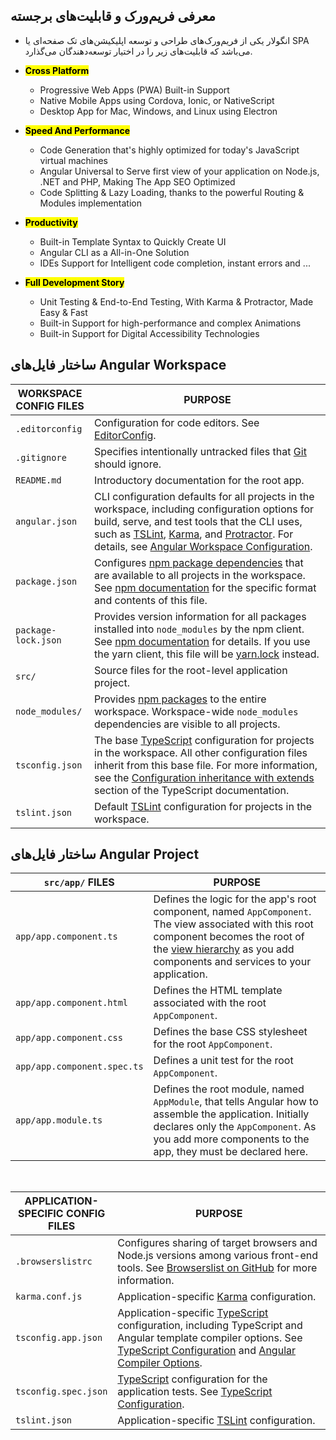 ## معرفی فریم‌ورک و قابلیت‌های برجسته

- انگولار یکی از فریم‌ورک‌های طراحی و توسعه اپلیکیشن‌های تک صفحه‌ای یا SPA می‌باشد که قابلیت‌های زیر را در اختیار توسعه‌دهندگان می‌گذارد.

<div dir="ltr">

- **<mark>Cross Platform</mark>**

  - Progressive Web Apps (PWA) Built-in Support
  - Native Mobile Apps using Cordova, Ionic, or NativeScript
  - Desktop App for Mac, Windows, and Linux using Electron

- **<mark>Speed And Performance</mark>**

  - Code Generation that's highly optimized for today's JavaScript virtual machines
  - Angular Universal to Serve first view of your application on Node.js, .NET and PHP, Making The App SEO Optimized
  - Code Splitting & Lazy Loading, thanks to the powerful Routing & Modules implementation

- **<mark>Productivity</mark>**

  - Built-in Template Syntax to Quickly Create UI
  - Angular CLI as a All-in-One Solution
  - IDEs Support for Intelligent code completion, instant errors and ...

- **<mark>Full Development Story</mark>**

  - Unit Testing & End-to-End Testing, With Karma & Protractor, Made Easy & Fast
  - Built-in Support for high-performance and complex Animations
  - Built-in Support for Digital Accessibility Technologies

</div>

## ساختار فایل‌های Angular Workspace

<table dir="ltr" class="table table-striped">
    <colgroup>
       <col style="width: 25%;">
       <col style="width: 75%;">
    </colgroup>
    <thead class="thead-light">
        <tr>
        <th>WORKSPACE CONFIG FILES</th>
        <th>PURPOSE</th>
        </tr>
    </thead>
    <tbody>
        <tr>
        <td><code>.editorconfig</code></td>
        <td>Configuration for code editors. See <a href="https://editorconfig.org/">EditorConfig</a>.</td>
        </tr>
        <tr>
        <td><code>.gitignore</code></td>
        <td>Specifies intentionally untracked files that <a href="https://git-scm.com/">Git</a> should ignore.</td>
        </tr>
        <tr>
        <td><code>README.md</code></td>
        <td>Introductory documentation for the root app.</td>
        </tr>
        <tr>
        <td><code>angular.json</code></td>
        <td>CLI configuration defaults for all projects in the workspace, including configuration options for build, serve, and test tools that the CLI uses, such as <a href="https://palantir.github.io/tslint/">TSLint</a>, <a href="https://karma-runner.github.io/">Karma</a>, and <a href="https://www.protractortest.org/">Protractor</a>. For details, see <a href="guide/workspace-config">Angular Workspace Configuration</a>.</td>
        </tr>
        <tr>
        <td><code>package.json</code></td>
        <td>Configures <a href="guide/npm-packages">npm package dependencies</a> that are available to all projects in the workspace. See <a href="https://docs.npmjs.com/files/package.json">npm documentation</a> for the specific format and contents of this file.</td>
        </tr>
        <tr>
        <td><code>package-lock.json</code></td>
        <td>Provides version information for all packages installed into <code>node_modules</code> by the npm client. See <a href="https://docs.npmjs.com/files/package-lock.json">npm documentation</a> for details. If you use the yarn client, this file will be <a href="https://yarnpkg.com/lang/en/docs/yarn-lock/">yarn.lock</a> instead.</td>
        </tr>
        <tr>
        <td><code>src/</code></td>
        <td>Source files for the root-level application project.</td>
        </tr>
        <tr>
        <td><code>node_modules/</code></td>
        <td>Provides <a href="guide/npm-packages">npm packages</a> to the entire workspace. Workspace-wide <code>node_modules</code> dependencies are visible to all projects.</td>
        </tr>
        <tr>
        <td><code>tsconfig.json</code></td>
        <td>The base <a href="https://www.typescriptlang.org/">TypeScript</a> configuration for projects in the workspace. All other configuration files inherit from this base file. For more information, see the <a href="https://www.typescriptlang.org/docs/handbook/tsconfig-json.html#configuration-inheritance-with-extends">Configuration inheritance with extends</a> section of the TypeScript documentation.</td>
        </tr>
        <tr>
        <td><code>tslint.json</code></td>
        <td>Default <a href="https://palantir.github.io/tslint/">TSLint</a> configuration for projects in the workspace.</td>
        </tr>
    </tbody>
</table>

## ساختار فایل‌های Angular Project

<table dir="ltr" class="table table-striped">
    <colgroup>
       <col style="width: 25%;">
       <col style="width: 75%;">
    </colgroup>
    <thead class="thead-light">
        <tr>
        <th><code>src/app/</code> FILES</th>
        <th>PURPOSE</th>
        </tr>
    </thead>
    <tbody>
    <tr>
        <td><code>app/app.component.ts</code></td>
        <td>Defines the logic for the app's root component, named <code>AppComponent</code>. The view associated with this root component becomes the root of the <a href="guide/glossary#view-hierarchy">view hierarchy</a> as you add components and services to your application.</td>
        </tr>
        <tr>
        <td><code>app/app.component.html</code></td>
        <td>Defines the HTML template associated with the root <code>AppComponent</code>.</td>
        </tr>
        <tr>
        <td><code>app/app.component.css</code></td>
        <td>Defines the base CSS stylesheet for the root <code>AppComponent</code>.</td>
        </tr>
        <tr>
        <td><code>app/app.component.spec.ts</code></td>
        <td>Defines a unit test for the root <code>AppComponent</code>.</td>
        </tr>
        <tr>
        <td><code>app/app.module.ts</code></td>
        <td>Defines the root module, named <code>AppModule</code>, that tells Angular how to assemble the application. Initially declares only the <code>AppComponent</code>. As you add more components to the app, they must be declared here.</td>
        </tr>
    </tbody>
</table>

<br />

<table dir="ltr" class="table table-striped">
    <colgroup>
       <col style="width: 25%;">
       <col style="width: 75%;">
    </colgroup>
    <thead class="thead-light">
        <tr>
        <th>APPLICATION-SPECIFIC CONFIG FILES</th>
        <th>PURPOSE</th>
        </tr>
    </thead>
    <tbody>
        <tr>
        <td><code>.browserslistrc</code></td>
        <td>Configures sharing of target browsers and Node.js versions among various front-end tools. See <a href="https://github.com/browserslist/browserslist">Browserslist on GitHub</a> for more information.</td>
        </tr>
        <tr>
        <td><code>karma.conf.js</code></td>
        <td>Application-specific <a href="https://karma-runner.github.io/2.0/config/configuration-file.html">Karma</a> configuration.</td>
        </tr>
        <tr>
        <td><code>tsconfig.app.json</code></td>
        <td>Application-specific <a href="https://www.typescriptlang.org/">TypeScript</a> configuration, including TypeScript and Angular template compiler options. See <a href="guide/typescript-configuration">TypeScript Configuration</a> and <a href="guide/angular-compiler-options">Angular Compiler Options</a>.</td>
        </tr>
        <tr>
        <td><code>tsconfig.spec.json</code></td>
        <td><a href="https://www.typescriptlang.org/">TypeScript</a> configuration for the application tests. See <a href="guide/typescript-configuration">TypeScript Configuration</a>.</td>
        </tr>
        <tr>
        <td><code>tslint.json</code></td>
        <td>Application-specific <a href="https://palantir.github.io/tslint/">TSLint</a> configuration.</td>
        </tr>
    </tbody>
</table>

<br />
